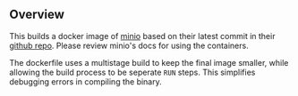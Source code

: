 ## Overview
This builds a docker image of [minio](https://minio.io) based on their latest commit in their [github repo](https://github.com/minio/minio). Please review minio's docs for using the containers.

The dockerfile uses a multistage build to keep the final image smaller, while allowing the build process to be seperate `RUN` steps. This simplifies debugging errors in compiling the binary.
